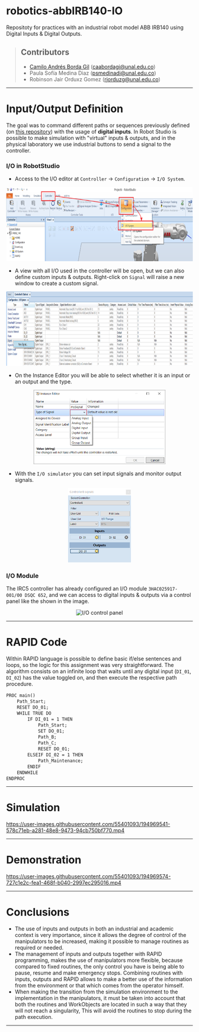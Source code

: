 # robotics-abbIRB140-IO
Repositoty for practices with an industrial robot model ABB IRB140 using Digital Inputs &amp; Digital Outputs.

> ## Contributors
> 
> - [Camilo Andrés Borda Gil](https://github.com/Canborda) (caabordagi@unal.edu.co)
> - Paula Sofía Medina Diaz (psmedinadi@unal.edu.co)
> - Robinson Jair Orduxz Gomez (rjorduzg@unal.edu.co)

---
# Input/Output Definition

The goal was to command different paths or sequences previously defined (on [this repository](https://github.com/Canborda/robotics-lab1)) with the usage of __digital inputs__. In Robot Studio is possible to make simulation with "virtual" inputs & outputs, and in the physical laboratory we use industrial buttons to send a signal to the controller.

### I/O in RobotStudio

- Access to the I/O editor at `Controller` -> `Configuration` -> `I/O System`.
<p align="center"><img height=200 src="./assets/steps1.png" alt="Access to I/O system" /></p>

- A view with all I/O used in the controller will be open, but we can also define custom inputs & outputs. Right-click on `Signal` will raise a new window to create a custom signal.
<p align="center"><img height=200 src="./assets/steps2.png" alt="Create a new signal" /></p>

- On the Instance Editor you will be able to select whether it is an input or an output and the type.
<p align="center"><img height=200 src="./assets/steps3.png" alt="Define new signal" /></p>

- With the `I/O simulator` you can set input signals and monitor output signals.
<p align="center"><img height=200 src="./assets/steps4.png" alt="I/O simulator window" /></p>

### I/O Module

The IRC5 controller has already configured an I/O module `3HAC025917-001/00 DSQC 652`, and we can access to digital inputs & outputs via a control panel like the shown in the image.
<p align="center"><img height=200 src="./assets/controlpanel.png" alt="I/O control panel" /></p>

---
# RAPID Code

Within RAPID language is possible to define basic if/else sentences and loops, so the logic for this assignment was very straightforward. The algorithm consists on an infinite loop that waits until any digital input (`DI_01`, `DI_02`) has the value toggled on, and then execute the respective path procedure.

```
PROC main()
    Path_Start;
    RESET DO_01;
    WHILE TRUE DO
        IF DI_01 = 1 THEN
            Path_Start;
            SET DO_01;
            Path_B;
            Path_C;
            RESET DO_01;
        ELSEIF DI_02 = 1 THEN
            Path_Maintenance;
        ENDIF
    ENDWHILE
ENDPROC
```

---
# Simulation

https://user-images.githubusercontent.com/55401093/194969541-578c71eb-a281-48e8-9473-94cb750bf770.mp4

--- 
# Demonstration

https://user-images.githubusercontent.com/55401093/194969574-727c1e2c-fea1-468f-b040-2997ec295016.mp4

---
# Conclusions

- The use of inputs and outputs in both an industrial and academic context is very importance, since it allows the degree of control of the manipulators to be increased, making it possible to manage routines as required or needed.
- The management of inputs and outputs together with RAPID programming, makes the use of manipulators more flexible, because compared to fixed routines, the only control you have is being able to pause, resume and make emergency stops. Combining routines with inputs, outputs and RAPID allows to make a better use of the information from the environment or that which comes from the operator himself.
- When making the transition from the simulation environment to the implementation in the manipulators, it must be taken into account that both the routines and WorkObjects are located in such a way that they will not reach a singularity, This will avoid the routines to stop during the path execution.

---